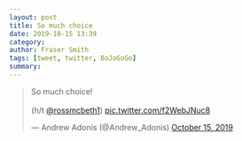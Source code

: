 ```yaml
---
layout: post
title: So much choice
date: 2019-10-15 13:39
category:
author: Fraser Smith
tags: [tweet, twitter, BoJoGoGo]
summary:
---
```


<blockquote class="twitter-tweet"><p lang="en" dir="ltr">So much choice!<br><br>(h/t <a href="https://twitter.com/rossmcbeth1?ref_src=twsrc%5Etfw">@rossmcbeth1</a>) <a href="https://t.co/f2WebJNuc8">pic.twitter.com/f2WebJNuc8</a></p>&mdash; Andrew Adonis (@Andrew_Adonis) <a href="https://twitter.com/Andrew_Adonis/status/1183978482256224257?ref_src=twsrc%5Etfw">October 15, 2019</a></blockquote> <script async src="https://platform.twitter.com/widgets.js" charset="utf-8"></script>